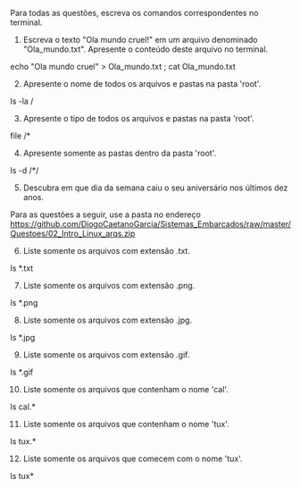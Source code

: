 Para todas as questões, escreva os comandos correspondentes no terminal.

1. Escreva o texto "Ola mundo cruel!" em um arquivo denominado "Ola_mundo.txt". Apresente o conteúdo deste arquivo no terminal.

echo "Ola mundo cruel" > Ola_mundo.txt ; cat Ola_mundo.txt

2. Apresente o nome de todos os arquivos e pastas na pasta 'root'.

ls -la /

3. Apresente o tipo de todos os arquivos e pastas na pasta 'root'.

file /\*

4. Apresente somente as pastas dentro da pasta 'root'.

ls -d /\*/

5. Descubra em que dia da semana caiu o seu aniversário nos últimos dez anos.



Para as questões a seguir, use a pasta no endereço https://github.com/DiogoCaetanoGarcia/Sistemas_Embarcados/raw/master/Questoes/02_Intro_Linux_arqs.zip

6. Liste somente os arquivos com extensão .txt.

ls \*.txt

7. Liste somente os arquivos com extensão .png.

ls \*.png

8. Liste somente os arquivos com extensão .jpg.

ls \*.jpg

9. Liste somente os arquivos com extensão .gif.

ls \*.gif

10. Liste somente os arquivos que contenham o nome 'cal'.

ls cal.\*

11. Liste somente os arquivos que contenham o nome 'tux'.

ls tux.\*

12. Liste somente os arquivos que comecem com o nome 'tux'.

ls tux\*
